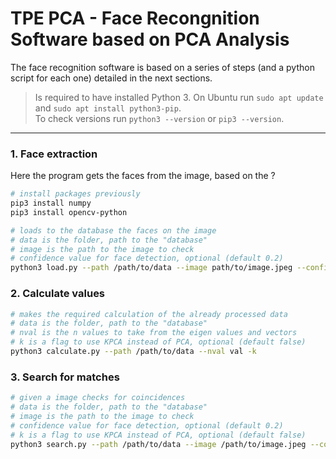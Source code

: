 # TPE PCA - Face Recongnition Software based on PCA Analysis

The face recognition software is based on a series of steps (and a python script for each one) detailed in the next sections.

> Is required to have installed Python 3. On Ubuntu run `sudo apt update` and `sudo apt install python3-pip`.  
To check versions run `python3 --version` or `pip3 --version`.

---

### 1. Face extraction
Here the program gets the faces from the image, based on the ?
```bash
# install packages previously
pip3 install numpy
pip3 install opencv-python
```

```bash
# loads to the database the faces on the image
# data is the folder, path to the "database"
# image is the path to the image to check
# confidence value for face detection, optional (default 0.2)
python3 load.py --path /path/to/data --image path/to/image.jpeg --confidence 0.2
```


### 2. Calculate values
```bash
# makes the required calculation of the already processed data
# data is the folder, path to the "database"
# nval is the n values to take from the eigen values and vectors
# k is a flag to use KPCA instead of PCA, optional (default false)
python3 calculate.py --path /path/to/data --nval val -k
```

### 3. Search for matches
```bash
# given a image checks for coincidences
# data is the folder, path to the "database"
# image is the path to the image to check
# confidence value for face detection, optional (default 0.2)
# k is a flag to use KPCA instead of PCA, optional (default false)
python3 search.py --path /path/to/data --image /path/to/image.jpeg --confidence val
```

